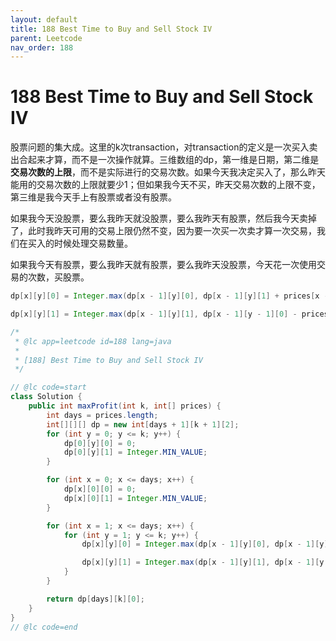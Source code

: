 ```yaml
---
layout: default
title: 188 Best Time to Buy and Sell Stock IV
parent: Leetcode
nav_order: 188
---
```


# 188 Best Time to Buy and Sell Stock IV

股票问题的集大成。这里的k次transaction，对transaction的定义是一次买入卖出合起来才算，而不是一次操作就算。三维数组的dp，第一维是日期，第二维是**交易次数的上限**，而不是实际进行的交易次数。如果今天我决定买入了，那么昨天能用的交易次数的上限就要少1；但如果我今天不买，昨天交易次数的上限不变，第三维是我今天手上有股票或者没有股票。

如果我今天没股票，要么我昨天就没股票，要么我昨天有股票，然后我今天卖掉了，此时我昨天可用的交易上限仍然不变，因为要一次买一次卖才算一次交易，我们在买入的时候处理交易数量。

如果我今天有股票，要么我昨天就有股票，要么我昨天没股票，今天花一次使用交易的次数，买股票。

```java
dp[x][y][0] = Integer.max(dp[x - 1][y][0], dp[x - 1][y][1] + prices[x - 1]);

dp[x][y][1] = Integer.max(dp[x - 1][y][1], dp[x - 1][y - 1][0] - prices[x - 1]);
```

```java
/*
 * @lc app=leetcode id=188 lang=java
 *
 * [188] Best Time to Buy and Sell Stock IV
 */

// @lc code=start
class Solution {
    public int maxProfit(int k, int[] prices) {
        int days = prices.length;
        int[][][] dp = new int[days + 1][k + 1][2];
        for (int y = 0; y <= k; y++) {
            dp[0][y][0] = 0;
            dp[0][y][1] = Integer.MIN_VALUE;
        }

        for (int x = 0; x <= days; x++) {
            dp[x][0][0] = 0;
            dp[x][0][1] = Integer.MIN_VALUE;
        }

        for (int x = 1; x <= days; x++) {
            for (int y = 1; y <= k; y++) {
                dp[x][y][0] = Integer.max(dp[x - 1][y][0], dp[x - 1][y][1] + prices[x - 1]);

                dp[x][y][1] = Integer.max(dp[x - 1][y][1], dp[x - 1][y - 1][0] - prices[x - 1]);
            }
        }

        return dp[days][k][0];
    }
}
// @lc code=end

```
